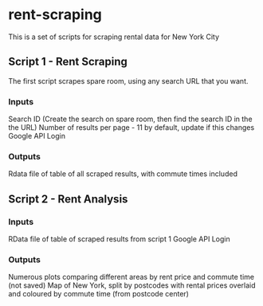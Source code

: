 # rent-scraping
This is a set of scripts for scraping rental data for New York City

## Script 1 - Rent Scraping
The first script scrapes spare room, using any search URL that you want.

### Inputs
Search ID (Create the search on spare room, then find the search ID in the the URL)
Number of results per page - 11 by default, update if this changes
Google API Login

### Outputs
Rdata file of table of all scraped results, with commute times included

## Script 2 - Rent Analysis

### Inputs
RData file of table of scraped results from script 1
Google API Login

### Outputs
Numerous plots comparing different areas by rent price and commute time (not saved)
Map of New York, split by postcodes with rental prices overlaid and coloured by commute time (from postcode center)